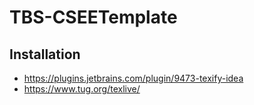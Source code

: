 # TBS-CSEETemplate

## Installation
- https://plugins.jetbrains.com/plugin/9473-texify-idea
- https://www.tug.org/texlive/
